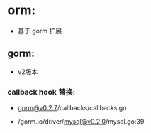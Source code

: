 

# orm:

- 基于 gorm 扩展

## gorm:

- v2版本

### callback hook 替换:

- gorm@v0.2.7/callbacks/callbacks.go

- /gorm.io/driver/mysql@v0.2.0/mysql.go:39

